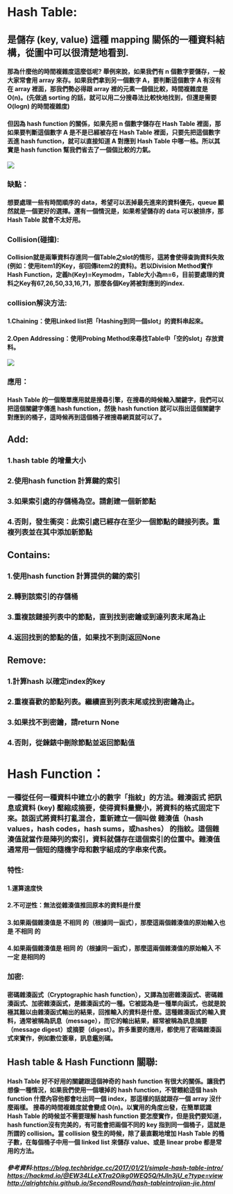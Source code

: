 # Hash Table:
## 是儲存 (key, value) 這種 mapping 關係的一種資料結構，從圖中可以很清楚地看到.
#### 那為什麼他的時間複雜度這麼低呢? 舉例來說，如果我們有 n 個數字要儲存，一般大家常會用 array 來存。如果我們拿到另一個數字 A，要判斷這個數字 A 有沒有在 array 裡面，那我們勢必得跟 array 裡的元素一個個比較，時間複雜度是 O(n)。(先做過 sorting 的話，就可以用二分搜尋法比較快地找到，但還是需要 O(logn) 的時間複雜度)
#### 但因為 hash function 的關係，如果先把 n 個數字儲存在 Hash Table 裡面，那如果要判斷這個數字 A 是不是已經被存在 Hash Table 裡面，只要先把這個數字丟進 hash function，就可以直接知道 A 對應到 Hash Table 中哪一格。所以其實是 hash function 幫我們省去了一個個比較的力氣。







![](https://github.com/Teresakao0421/teresa/blob/master/binary%20tree/hashtable/hashtable-1.png)





### 缺點：
#### 想要處理一些有時間順序的 data，希望可以丟掉最先進來的資料優先，queue 顯然就是一個更好的選擇。還有一個情況是，如果希望儲存的 data 可以被排序，那 Hash Table 就會不太好用。

### Collision(碰撞):
#### Collision就是兩筆資料存進同一個Table之slot的情形，這將會使得查詢資料失敗(例如：使用item1的Key，卻回傳item2的資料)。若以Division Method實作Hash Function，定義h(Key)=Keymodm，Table大小為m=6，目前要處理的資料之Key有67,26,50,33,16,71，那麼各個Key將被對應到的index.

### collision解決方法:
#### 1.Chaining：使用Linked list把「Hashing到同一個slot」的資料串起來。
#### 2.Open Addressing：使用Probing Method來尋找Table中「空的slot」存放資料。





![](https://github.com/Teresakao0421/teresa/blob/master/binary%20tree/hashtable/collision.png)







### 應用：
#### Hash Table 的一個簡單應用就是搜尋引擎，在搜尋的時候輸入關鍵字，我們可以把這個關鍵字傳進 hash function，然後 hash function 就可以指出這個關鍵字對應到的桶子，這時候再到這個桶子裡搜尋網頁就可以了。

## Add:
### 1.hash table 的增量大小
### 2.使用hash function 計算鍵的索引
### 3.如果索引處的存儲桶為空。請創建一個新節點
### 4.否則，發生衝突：此索引處已經存在至少一個節點的鏈接列表。重複列表並在其中添加新節點

## Contains:
### 1.使用hash function 計算提供的鍵的索引
### 2.轉到該索引的存儲桶
### 3.重複該鏈接列表中的節點，直到找到密鑰或到達列表末尾為止
### 4.返回找到的節點的值，如果找不到則返回None

## Remove:
### 1.計算hash 以確定index的key
### 2.重複喜歡的節點列表。繼續直到列表末尾或找到密鑰為止。
### 3.如果找不到密鑰，請return None
### 4.否則，從鍊錶中刪除節點並返回節點值

# Hash Function：
### 一種從任何一種資料中建立小的數字「指紋」的方法。雜湊函式 把訊息或資料 (key) 壓縮成摘要，使得資料量變小，將資料的格式固定下來。該函式將資料打亂混合，重新建立一個叫做 雜湊值（hash values，hash codes，hash sums，或hashes） 的指紋。這個雜湊值就當作是陣列的索引，資料就儲存在這個索引的位置中。雜湊值通常用一個短的隨機字母和數字組成的字串來代表。

### 特性:
#### 1.運算速度快
#### 2.不可逆性：無法從雜湊值推回原本的資料是什麼
#### 3.如果兩個雜湊值是 不相同 的（根據同一函式），那麼這兩個雜湊值的原始輸入也是 不相同 的
#### 4.如果兩個雜湊值是 相同 的（根據同一函式），那麼這兩個雜湊值的原始輸入 不一定 是相同的

### 加密:
#### 密碼雜湊函式（Cryptographic hash function），又譯為加密雜湊函式、密碼雜湊函式、加密雜湊函式，是雜湊函式的一種。它被認為是一種單向函式，也就是說極其難以由雜湊函式輸出的結果，回推輸入的資料是什麼。這種雜湊函式的輸入資料，通常被稱為訊息（message），而它的輸出結果，經常被稱為訊息摘要（message digest）或摘要（digest）。許多重要的應用，都使用了密碼雜湊函式來實作，例如數位簽章，訊息鑑別碼。

## Hash table & Hash Functionn 關聯:
#### Hash Table 好不好用的關鍵跟這個神奇的 hash function 有很大的關係。讓我們想像一種情況，如果我們使用一個壞掉的 hash function，不管餵給這個 hash function 什麼內容他都會吐出同一個 index，那這樣的話就跟存一個 array 沒什麼兩樣。 搜尋的時間複雜度就會變成 O(n)。以實用的角度出發，在簡單認識 Hash Table 的時候並不需要理解 hash function 要怎麼實作，但是我們要知道，hash function沒有完美的，有可能會把兩個不同的 key 指到同一個桶子，這就是所謂的 collision。當 collision 發生的時候，除了最直觀地增加 Hash Table 的桶子數，在每個桶子中用一個 linked list 來儲存 value、或是 linear probe 都是常用的方法。

##### 參考資料:https://blog.techbridge.cc/2017/01/21/simple-hash-table-intro/ https://hackmd.io/@EW34LLeXTra2Oikg0WEQ5Q/HJln3jU_e?type=view                   http://alrightchiu.github.io/SecondRound/hash-tableintrojian-jie.html






